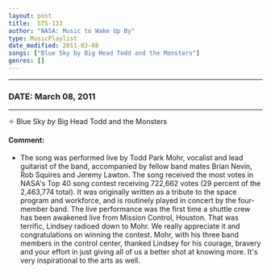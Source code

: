 ```yaml
---
layout: post
title:  STS-133
author: "NASA: Music to Wake Up By"
type: MusicPlaylist
date_modified: 2011-03-08
songs: ["Blue Sky by Big Head Todd and the Monsters"]
genres: []
---
```


----
### DATE: March 08, 2011
----
✧ Blue Sky *by* Big Head Todd and the Monsters  

#### Comment:
* The song was performed live by Todd Park Mohr, vocalist and lead guitarist of the band, accompanied by fellow band mates Brian Nevin, Rob Squires and Jeremy Lawton. The song received the most votes in NASA's Top 40 song contest receiving 722,662 votes (29 percent of the 2,463,774 total). It was originally written as a tribute to the space program and workforce, and is routinely played in concert by the four-member band. The live performance was the first time a shuttle crew has been awakened live from Mission Control, Houston. That was terrific, Lindsey radioed down to Mohr. We really appreciate it and congratulations on winning the contest. Mohr, with his three band members in the control center, thanked Lindsey for his courage, bravery and your effort in just giving all of us a better shot at knowing more. It's very inspirational to the arts as well.



<br/>
<center>
	<a target="_blank"
	   href="https://twitter.com/intent/tweet?hashtags=Space,NASA,Playlist,NASAWakeupCalls,SpaceProgram&text=🚀 {{ page.author}}, '{{ page.songs.first }}' {{ page.title }}, {{ page.date | date: '%B %d, %Y' }}, {{ site.url }}{{ page.url }}&via=nasawakeupcalls"><i class="fab fa-twitter" title="Tweet this page" alt="Tweet this page" style="font-size: 1.3em;"></i></a>
	&nbsp; 	<i class="fas fa-user-astronaut" style="font-size: 1.5em;"></i> &nbsp;
    <a id="custom_amazon_link"
       type="amzn" search="#"
       category="popular music">
    <i class="fab fa-amazon" style="font-size: 1.3em;"></i></a>
</center>

<!-- Randomly resolve an individual entry from a song array -->
<script src="/assets/javascript/seedrandom.min.js"></script>
<script>
  var wake_me_up = ["Blue Sky by Big Head Todd and the Monsters"];
  var prng = new Math.seedrandom();
  function randomSong() {
    song = wake_me_up[Math.floor(Math.random() * wake_me_up.length)];
    var amazon_link = document.getElementById("custom_amazon_link");
    amazon_link.setAttribute("search", song);
  }
  window.onload = randomSong();
</script>
